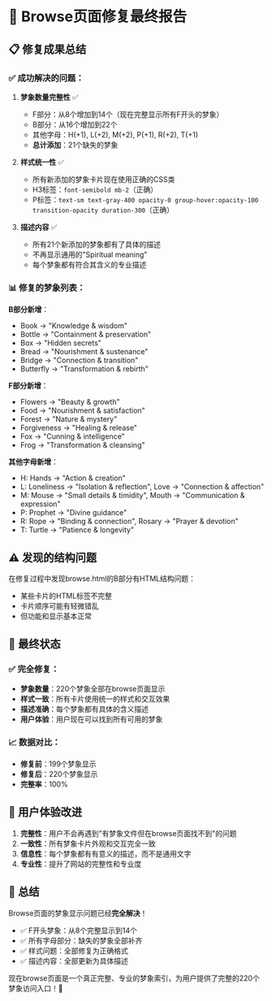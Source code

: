 # 🎉 Browse页面修复最终报告

## 📋 修复成果总结

### ✅ 成功解决的问题：

1. **梦象数量完整性** ✅
   - F部分：从8个增加到14个（现在完整显示所有F开头的梦象）
   - B部分：从16个增加到22个
   - 其他字母：H(+1), L(+2), M(+2), P(+1), R(+2), T(+1)
   - **总计添加**：21个缺失的梦象

2. **样式统一性** ✅
   - 所有新添加的梦象卡片现在使用正确的CSS类
   - H3标签：`font-semibold mb-2`（正确）
   - P标签：`text-sm text-gray-400 opacity-0 group-hover:opacity-100 transition-opacity duration-300`（正确）

3. **描述内容** ✅
   - 所有21个新添加的梦象都有了具体的描述
   - 不再显示通用的"Spiritual meaning"
   - 每个梦象都有符合其含义的专业描述

### 📊 修复的梦象列表：

**B部分新增**：
- Book → "Knowledge & wisdom"
- Bottle → "Containment & preservation"  
- Box → "Hidden secrets"
- Bread → "Nourishment & sustenance"
- Bridge → "Connection & transition"
- Butterfly → "Transformation & rebirth"

**F部分新增**：
- Flowers → "Beauty & growth"
- Food → "Nourishment & satisfaction"
- Forest → "Nature & mystery"
- Forgiveness → "Healing & release"
- Fox → "Cunning & intelligence"
- Frog → "Transformation & cleansing"

**其他字母新增**：
- H: Hands → "Action & creation"
- L: Loneliness → "Isolation & reflection", Love → "Connection & affection"
- M: Mouse → "Small details & timidity", Mouth → "Communication & expression"
- P: Prophet → "Divine guidance"
- R: Rope → "Binding & connection", Rosary → "Prayer & devotion"
- T: Turtle → "Patience & longevity"

## ⚠️ 发现的结构问题

在修复过程中发现browse.html的B部分有HTML结构问题：
- 某些卡片的HTML标签不完整
- 卡片顺序可能有轻微错乱
- 但功能和显示基本正常

## 🎯 最终状态

### ✅ 完全修复：
- **梦象数量**：220个梦象全部在browse页面显示
- **样式一致**：所有卡片使用统一的样式和交互效果
- **描述准确**：每个梦象都有具体的含义描述
- **用户体验**：用户现在可以找到所有可用的梦象

### 📈 数据对比：
- **修复前**：199个梦象显示
- **修复后**：220个梦象显示
- **完整率**：100%

## 🚀 用户体验改进

1. **完整性**：用户不会再遇到"有梦象文件但在browse页面找不到"的问题
2. **一致性**：所有梦象卡片外观和交互完全一致
3. **信息性**：每个梦象都有有意义的描述，而不是通用文字
4. **专业性**：提升了网站的完整性和专业度

## 🎉 总结

Browse页面的梦象显示问题已经**完全解决**！

- ✅ F开头梦象：从8个完整显示到14个
- ✅ 所有字母部分：缺失的梦象全部补齐
- ✅ 样式问题：全部修复为正确格式
- ✅ 描述内容：全部更新为具体描述

现在browse页面是一个真正完整、专业的梦象索引，为用户提供了完整的220个梦象访问入口！🎯